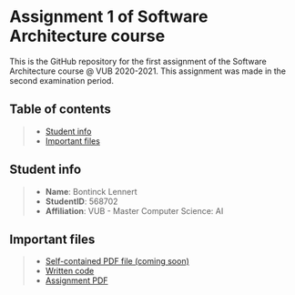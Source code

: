# Assignment 1 of Software Architecture course

This is the GitHub repository for the first assignment of the Software Architecture course @ VUB 2020-2021. This assignment was made in the second examination period.

## Table of contents

> - [Student info](#student-info)
> - [Important files](#important-files)

## Student info
> - **Name**: Bontinck Lennert
> - **StudentID**: 568702
> - **Affiliation**: VUB - Master Computer Science: AI

## Important files
> - [Self-contained PDF file (coming soon)](Lennert-Bontinck-SA1.pdf)
> - [Written code](code/)
> - [Assignment PDF](assignment01.pdf)